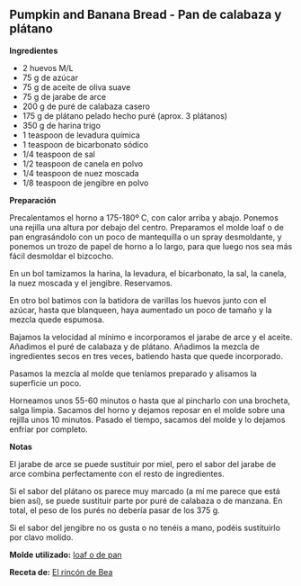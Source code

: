 ## Pumpkin and Banana Bread - Pan de calabaza y plátano

**Ingredientes**

- 2 huevos M/L
- 75 g de azúcar
- 75 g de aceite de oliva suave
- 75 g de jarabe de arce
- 200 g de puré de calabaza casero
- 175 g de plátano pelado hecho puré (aprox. 3 plátanos)
- 350 g de harina trigo
- 1 teaspoon de levadura química
- 1 teaspoon de bicarbonato sódico
- 1/4 teaspoon de sal
- 1/2 teaspoon de canela en polvo
- 1/4 teaspoon de nuez moscada
- 1/8 teaspoon de jengibre en polvo

**Preparación**

Precalentamos el horno a 175-180º C, con calor arriba y abajo. Ponemos una rejilla una altura por debajo del centro. Preparamos el molde loaf o de pan engrasándolo con un poco de mantequilla o un spray desmoldante, y ponemos un trozo de papel de horno a lo largo, para que luego nos sea más fácil desmoldar el bizcocho.

En un bol tamizamos la harina, la levadura, el bicarbonato, la sal, la canela, la nuez moscada y el jengibre. Reservamos.

En otro bol batimos con la batidora de varillas los huevos junto con el azúcar, hasta que blanqueen, haya aumentado un poco de tamaño y la mezcla quede espumosa.

Bajamos la velocidad al mínimo e incorporamos el jarabe de arce y el aceite. Añadimos el puré de calabaza y de plátano. Añadimos la mezcla de ingredientes secos en tres veces, batiendo hasta que quede incorporado.

Pasamos la mezcla al molde que teníamos preparado y alisamos la superficie un poco.

Horneamos unos 55-60 minutos o hasta que al pincharlo con una brocheta, salga limpia. Sacamos del horno y dejamos reposar en el molde sobre una rejilla unos 10 minutos. Pasado el tiempo, sacamos del molde y lo dejamos enfriar por completo.

**Notas**

El jarabe de arce se puede sustituir por miel, pero el sabor del jarabe de arce combina perfectamente con el resto de ingredientes.

Si el sabor del plátano os parece muy marcado (a mí me parece que está bien así), se puede sustituir parte por puré de calabaza o de manzana. En total, el peso de los purés no debería pasar de los 375 g.

Si el sabor del jengibre no os gusta o no tenéis a mano, podéis sustituirlo por clavo molido.

**Molde utilizado:** [loaf o de pan](../../moldes-y-utensilios.md)

**Receta de:** [El rincón de Bea](http://www.elrincondebea.com/2015/09/pumpkin-banana-bread.html)